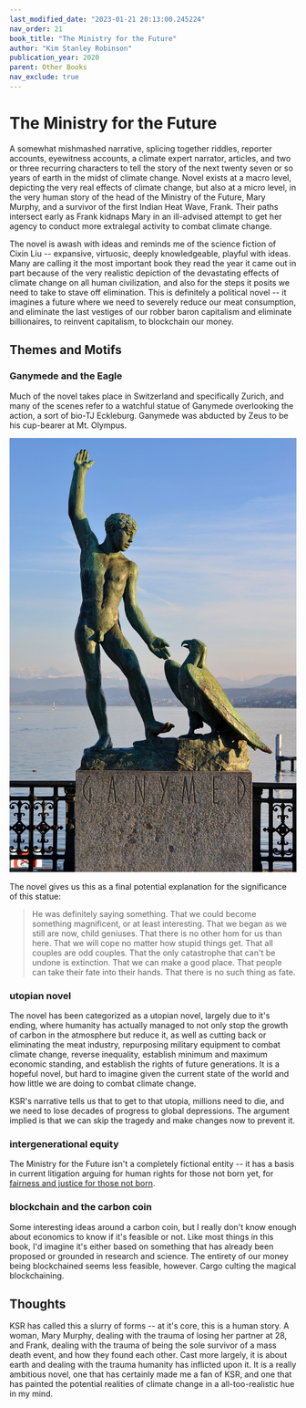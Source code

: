 ```yaml
---
last_modified_date: "2023-01-21 20:13:00.245224"
nav_order: 21
book_title: "The Ministry for the Future"
author: "Kim Stanley Robinson"
publication_year: 2020
parent: Other Books
nav_exclude: true
---
```


# The Ministry for the Future
A somewhat mishmashed narrative, splicing together riddles, reporter accounts, eyewitness accounts, a climate expert narrator, articles, and two or three recurring characters to tell the story of the next twenty seven or so years of earth in the midst of climate change. Novel exists at a macro level, depicting the very real effects of climate change, but also at a micro level, in the very human story of the head of the Ministry of the Future, Mary Murphy, and a survivor of the first Indian Heat Wave, Frank. Their paths intersect early as Frank kidnaps Mary in an ill-advised attempt to get her agency to conduct more extralegal activity to combat climate change.

The novel is awash with ideas and reminds me of the science fiction of Cixin Liu -- expansive, virtuosic, deeply knowledgeable, playful with ideas. Many are calling it the most important book they read the year it came out in part because of the very realistic depiction of the devastating effects of climate change on all human civilization, and also for the steps it posits we need to take to stave off elimination. This is definitely a political novel -- it imagines a future where we need to severely reduce our meat consumption, and eliminate the last vestiges of our robber baron capitalism and eliminate billionaires, to reinvent capitalism, to blockchain our money.

## Themes and Motifs

### Ganymede and the Eagle
Much of the novel takes place in Switzerland and specifically Zurich, and many of the scenes refer to a watchful statue of Ganymede overlooking the action, a sort of bio-TJ Eckleburg. Ganymede was abducted by Zeus to be his cup-bearer at Mt. Olympus.

<div style="text-align:center">
  <a href="/assets/img/ministry-for-the-future/ganymede-zurich.jpg">
    <img src="/assets/img/ministry-for-the-future/ganymede-zurich.jpg" alt="">
  </a>
</div>

The novel gives us this as a final potential explanation for the significance of this statue:

> He was definitely saying something. That we could become something magnificent, or at least interesting. That we began as we still are now, child geniuses. That there is no other hom for us than here. That we will cope no matter how stupid things get. That all couples are odd couples. That the only catastrophe that can't be undone is extinction. That we can make a good place. That people can take their fate into their hands. That there is no such thing as fate.

### utopian novel
The novel has been categorized as a utopian novel, largely due to it's ending, where humanity has actually managed to not only stop the growth of carbon in the atmosphere but reduce it, as well as cutting back or eliminating the meat industry, repurposing military equipment to combat climate change, reverse inequality, establish minimum and maximum economic standing, and establish the rights of future generations. It is a hopeful novel, but hard to imagine given the current state of the world and how little we are doing to combat climate change.

KSR's narrative tells us that to get to that utopia, millions need to die, and we need to lose decades of progress to global depressions. The argument implied is that we can skip the tragedy and make changes now to prevent it.

### intergenerational equity
The Ministry for the Future isn't a completely fictional entity -- it has a basis in current litigation arguing for human rights for those not born yet, for [fairness and justice for those not born](https://en.wikipedia.org/wiki/Intergenerational_equity).

### blockchain and the carbon coin
Some interesting ideas around a carbon coin, but I really don't know enough about economics to know if it's feasible or not. Like most things in this book, I'd imagine it's either based on something that has already been proposed or grounded in research and science. The entirety of our money being blockchained seems less feasible, however. Cargo culting the magical blockchaining.

## Thoughts
KSR has called this a slurry of forms -- at it's core, this is a human story. A woman, Mary Murphy, dealing with the trauma of losing her partner at 28, and Frank, dealing with the trauma of being the sole survivor of a mass death event, and how they found each other. Cast more largely, it is about earth and dealing with the trauma humanity has inflicted upon it. It is a really ambitious novel, one that has certainly made me a fan of KSR, and one that has painted the potential realities of climate change in a all-too-realistic hue in my mind.